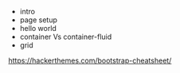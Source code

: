 * intro
* page setup
* hello world
* container Vs container-fluid
* grid


https://hackerthemes.com/bootstrap-cheatsheet/